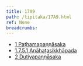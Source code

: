 ```yaml
---
title: 17A9
path: /tipitaka/17A9.html
ref: None
breadcrumbs:
---
```


* [1 Paṭhamapaṇṇāsaka](/tipitaka/17A9/1)
* [1.7.5.1 Anāhaṭasikkhāpada](/tipitaka/2V/1/1.7/1.7.5/1.7.5.1)
* [2 Dutiyapaṇṇāsaka](/tipitaka/17A9/2)

